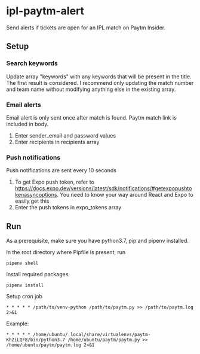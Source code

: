 # ipl-paytm-alert
Send alerts if tickets are open for an IPL match on Paytm Insider.

## Setup

### Search keywords
Update array "keywords" with any keywords that will be present in the title. The first result is considered. I recommend only updating the match number and team name without modifying anything else in the existing array.

### Email alerts

Email alert is only sent once after match is found. Paytm match link is included in body.

1. Enter sender_email and password values
2. Enter recipients in recipients array

### Push notifications

Push notifications are sent every 10 seconds

1. To get Expo push token, refer to https://docs.expo.dev/versions/latest/sdk/notifications/#getexpopushtokenasyncoptions. You need to know your way around React and Expo to easily get this
2. Enter the push tokens in expo_tokens array

## Run
As a prerequisite, make sure you have python3.7, pip and pipenv installed.

In the root directory where Pipfile is present, run
```
pipenv shell
```

Install required packages
```
pipenv install
```

Setup cron job
```
* * * * * /path/to/venv-python /path/to/paytm.py >> /path/to/paytm.log 2>&1
```

Example:
```
* * * * * /home/ubuntu/.local/share/virtualenvs/paytm-KhZiLQF8/bin/python3.7 /home/ubuntu/paytm/paytm.py >> /home/ubuntu/paytm/paytm.log 2>&1
```


